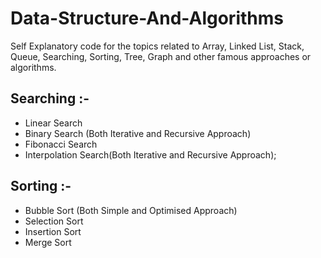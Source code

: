 # Data-Structure-And-Algorithms
Self Explanatory code for the topics related to Array, Linked List, Stack, Queue, Searching, Sorting, Tree, Graph and other famous approaches or algorithms.


## Searching :-
- Linear Search
- Binary Search (Both Iterative and Recursive Approach)
- Fibonacci Search
- Interpolation Search(Both Iterative and Recursive Approach);

## Sorting :- 
- Bubble Sort (Both Simple and Optimised Approach)
- Selection Sort
- Insertion Sort
- Merge Sort
